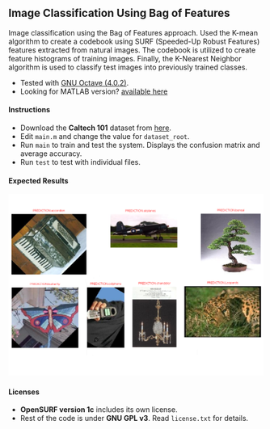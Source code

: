 ## Image Classification Using Bag of Features

Image classification using the Bag of Features approach. Used the K-mean algorithm to create a codebook using SURF (Speeded-Up Robust Features) features extracted from natural images. The codebook is utilized to create feature histograms of training images. Finally, the K-Nearest Neighbor algorithm is used to classify test images into previously trained classes.

- Tested with [GNU Octave (4.0.2)](https://www.gnu.org/software/octave/).
- Looking for MATLAB version? [available here](https://github.com/saikatbsk/Practice-Programs/tree/master/ImageProcessing/Octave%2BMATLAB/07_BoF2_MATLAB)

#### Instructions

- Download the **Caltech 101** dataset from [here](http://www.vision.caltech.edu/Image_Datasets/Caltech101/101_ObjectCategories.tar.gz).
- Edit `main.m` and change the value for `dataset_root`.
- Run `main` to train and test the system. Displays the confusion matrix and average accuracy.
- Run `test` to test with individual files.

#### Expected Results
![alt text](results/01.png)

#### Licenses
- **OpenSURF version 1c** includes its own license.
- Rest of the code is under **GNU GPL v3**. Read `license.txt` for details.
